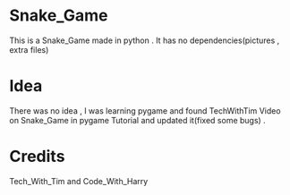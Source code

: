 # Snake_Game
This is a Snake_Game made in python . It has no dependencies(pictures , extra files) 
# Idea
There was no idea , I was learning pygame and found TechWithTim Video on Snake_Game in pygame Tutorial and updated it(fixed some bugs) .
# Credits
Tech_With_Tim and Code_With_Harry
